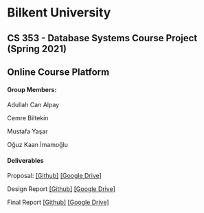 # Bilkent University
## CS 353 - Database Systems Course Project (Spring 2021)
## Online Course Platform



#### Group Members:

Adullah Can Alpay

Cemre Biltekin

Mustafa Yaşar

Oğuz Kaan İmamoğlu



#### Deliverables

Proposal: [[Github]](https://github.com/OguzKaanImamoglu/Online-Course-Platform/blob/main/Group%201%20Proposal.pdf)  [[Google Drive]](https://docs.google.com/document/d/1LM5VS6MT3cDnsI_oO8nN7vY9bLUAT5O_I7LejMuM8go/edit?usp=sharing)

Design Report [[Github]](https://github.com/OguzKaanImamoglu/Online-Course-Platform/raw/main/Group%201%20Design%20Report.pdf)  [[Google Drive]](https://drive.google.com/file/d/1ju5ntCJb1CTrc0kJAhEaRM8u33QgfCG0/view?usp=sharing)

Final Report [[Github]](https://github.com/OguzKaanImamoglu/Online-Course-Platform/raw/main/Group%201%20Final%20Report.pdf)  [[Google Drive]](https://drive.google.com/file/d/11sEAkSzZ57vxYfL5pe3Ez4cP7EhA7Io1/view?usp=sharing)


